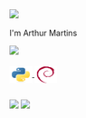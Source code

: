 
<img src="https://media.giphy.com/media/v1.Y2lkPTc5MGI3NjExMXUwOGY5N2RybzNqNDYzcWJ6NnM2dW1yMTh1ZzIyZWZqeTVqNHowdCZlcD12MV9pbnRlcm5hbF9naWZfYnlfaWQmY3Q9Zw/RwLDkna2fN3fG/giphy.gif" width=200px />
<p>I'm Arthur Martins</p>
<div>
  <a href="https://github.com/ArthurMartiins">
  <img height="180em" src="https://github-readme-stats.vercel.app/api/top-langs/?username=ArthurMartiins&layout=compact&langs_count=7&theme=dracula"/>
</div>
<div style="display: inline_block"><br>
  <img align="center" alt="Python" height="30" width="40" src="https://raw.githubusercontent.com/devicons/devicon/master/icons/python/python-original.svg">
  <img align="center" alt="Debian" height="30" width="40" src="https://github.com/devicons/devicon/blob/master/icons/debian/debian-original.svg">
</div>
  
  ##
 
<div> 
 	<a href = "mailto:arthurmzimmermann@gmail.com"><img src="https://img.shields.io/badge/-Gmail-%23333?style=for-the-badge&logo=gmail&logoColor=white" target="_blank"></a>
  <a href="linkedin.com/in/arthur-m-zimmermann" target="_blank"><img src="https://img.shields.io/badge/-LinkedIn-%230077B5?style=for-the-badge&logo=linkedin&logoColor=white" target="_blank"></a> 
 
 
</div>
